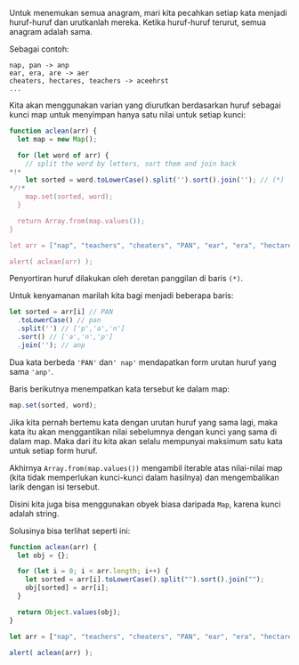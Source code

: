 Untuk menemukan semua anagram, mari kita pecahkan setiap kata menjadi huruf-huruf dan urutkanlah mereka. Ketika huruf-huruf terurut, semua anagram adalah sama. 

Sebagai contoh:

```
nap, pan -> anp
ear, era, are -> aer
cheaters, hectares, teachers -> aceehrst
...
```

Kita akan menggunakan varian yang diurutkan berdasarkan huruf sebagai kunci map untuk menyimpan hanya satu nilai untuk setiap kunci:

```js run
function aclean(arr) {
  let map = new Map();

  for (let word of arr) {
    // split the word by letters, sort them and join back
*!*
    let sorted = word.toLowerCase().split('').sort().join(''); // (*)
*/!*
    map.set(sorted, word);
  }

  return Array.from(map.values());
}

let arr = ["nap", "teachers", "cheaters", "PAN", "ear", "era", "hectares"];

alert( aclean(arr) );
```

Penyortiran huruf dilakukan oleh deretan panggilan di baris `(*)`.

Untuk kenyamanan marilah kita bagi menjadi beberapa baris:

```js
let sorted = arr[i] // PAN
  .toLowerCase() // pan
  .split('') // ['p','a','n']
  .sort() // ['a','n','p']
  .join(''); // anp
```

Dua kata berbeda `'PAN'` dan`' nap'` mendapatkan form urutan huruf yang sama `'anp'`.

Baris berikutnya menempatkan kata tersebut ke dalam map:

```js
map.set(sorted, word);
```

Jika kita pernah bertemu kata dengan urutan huruf yang sama lagi, maka kata itu akan menggantikan nilai sebelumnya dengan kunci yang sama di dalam map. Maka dari itu kita akan selalu mempunyai maksimum satu kata untuk setiap form huruf.

Akhirnya `Array.from(map.values())` mengambil iterable atas nilai-nilai map (kita tidak memperlukan kunci-kunci dalam hasilnya) dan mengembalikan larik dengan isi tersebut.

Disini kita juga bisa menggunakan obyek biasa daripada `Map`, karena kunci adalah string.

Solusinya bisa terlihat seperti ini:

```js run demo
function aclean(arr) {
  let obj = {};

  for (let i = 0; i < arr.length; i++) {
    let sorted = arr[i].toLowerCase().split("").sort().join("");
    obj[sorted] = arr[i];
  }

  return Object.values(obj);
}

let arr = ["nap", "teachers", "cheaters", "PAN", "ear", "era", "hectares"];

alert( aclean(arr) );
```
